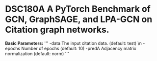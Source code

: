 # DSC180A A PyTorch Benchmark of GCN, GraphSAGE, and LPA-GCN on Citation graph networks.

**Basic Parameters:**
'''
  -data   The input citation data. (default: test) \n
  -epochs Number of epochs (default: 10)
  -predA  Adjacency matrix normalization (default: norm)
'''

